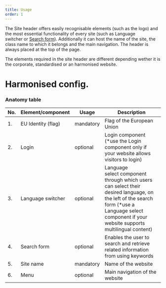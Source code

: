 ```yaml
---
title: Usage
order: 1
---
```

The Site header offers easily recognisable elements (such as the logo) and the most essential functionality of every site (such as Language switcher or [Search form](https://ecl-preview-2241--europa-component-library.netlify.app/eu/components/forms/search-form/code/)). Additionally it can host the name of the site, the class name to which it belongs and the main navigation. The header is always placed at the top of the page.

The elements required in the site header are different depending wether it is the corporate, standardised or an harmonised website.

# Harmonised config.

### Anatomy table

| No. | Element/component  | Usage     | Description                                                                                                                                                                                       |
| --- | ------------------ | --------- | ------------------------------------------------------------------------------------------------------------------------------------------------------------------------------------------------- |
| 1.  | EU Identity (flag) | mandatory | Flag of the European Union                                                                                                                                                                        |
| 2.  | Login              | optional  | Login component (\*use the Login component only if your website allows visitors to login)                                                                                                         |
| 3.  | Language switcher  | optional  | Language select component through which users can select their desired language, on the left of the search form (\*use a Language select component if your website supports multilingual content) |
| 4.  | Search form        | optional  | Enables the user to search and retrieve related information from using keywords                                                                                                                   |
| 5.  | Site name          | mandatory | Name of the website                                                                                                                                                                               |
| 6.  | Menu               | optional  | Main navigation of the website                                                                                                                                                                    |
